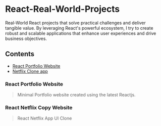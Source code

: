 # React-Real-World-Projects
Real-World React projects that solve practical challenges and deliver tangible value. By leveraging React's powerful ecosystem, I try to create robust and scalable applications that enhance user experiences and drive business objectives.
## Contents
* [React Portfolio Website](#ReactPortfolioWebsite)
* [Netflix Clone app](#NetflixCopy)


### <a name="ReactPortfolioWebsite"></a>React Portfolio Website
> Minimal Portfolio website created using the latest Reactjs.

### <a name="NetflixCopy"></a>React Netflix Copy Website
> React Netflix App UI Clone
